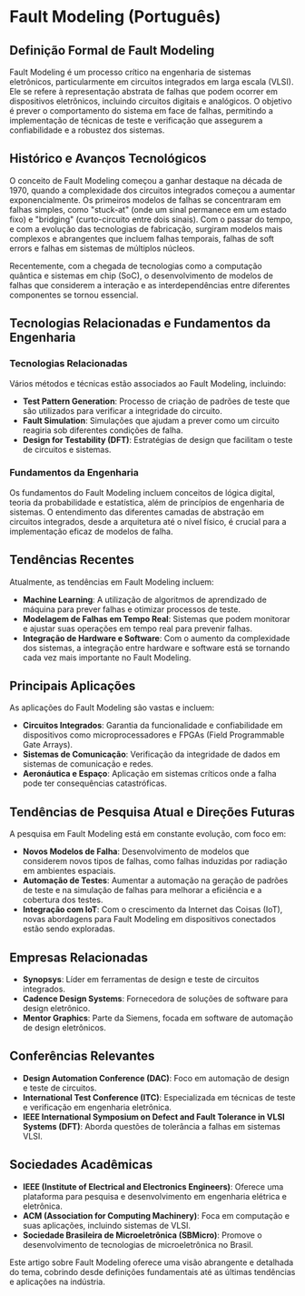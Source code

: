 # Fault Modeling (Português)

## Definição Formal de Fault Modeling

Fault Modeling é um processo crítico na engenharia de sistemas eletrônicos, particularmente em circuitos integrados em larga escala (VLSI). Ele se refere à representação abstrata de falhas que podem ocorrer em dispositivos eletrônicos, incluindo circuitos digitais e analógicos. O objetivo é prever o comportamento do sistema em face de falhas, permitindo a implementação de técnicas de teste e verificação que assegurem a confiabilidade e a robustez dos sistemas.

## Histórico e Avanços Tecnológicos

O conceito de Fault Modeling começou a ganhar destaque na década de 1970, quando a complexidade dos circuitos integrados começou a aumentar exponencialmente. Os primeiros modelos de falhas se concentraram em falhas simples, como "stuck-at" (onde um sinal permanece em um estado fixo) e "bridging" (curto-circuito entre dois sinais). Com o passar do tempo, e com a evolução das tecnologias de fabricação, surgiram modelos mais complexos e abrangentes que incluem falhas temporais, falhas de soft errors e falhas em sistemas de múltiplos núcleos.

Recentemente, com a chegada de tecnologias como a computação quântica e sistemas em chip (SoC), o desenvolvimento de modelos de falhas que considerem a interação e as interdependências entre diferentes componentes se tornou essencial.

## Tecnologias Relacionadas e Fundamentos da Engenharia

### Tecnologias Relacionadas

Vários métodos e técnicas estão associados ao Fault Modeling, incluindo:

- **Test Pattern Generation**: Processo de criação de padrões de teste que são utilizados para verificar a integridade do circuito.
- **Fault Simulation**: Simulações que ajudam a prever como um circuito reagiria sob diferentes condições de falha.
- **Design for Testability (DFT)**: Estratégias de design que facilitam o teste de circuitos e sistemas.

### Fundamentos da Engenharia

Os fundamentos do Fault Modeling incluem conceitos de lógica digital, teoria da probabilidade e estatística, além de princípios de engenharia de sistemas. O entendimento das diferentes camadas de abstração em circuitos integrados, desde a arquitetura até o nível físico, é crucial para a implementação eficaz de modelos de falha.

## Tendências Recentes

Atualmente, as tendências em Fault Modeling incluem:

- **Machine Learning**: A utilização de algoritmos de aprendizado de máquina para prever falhas e otimizar processos de teste.
- **Modelagem de Falhas em Tempo Real**: Sistemas que podem monitorar e ajustar suas operações em tempo real para prevenir falhas.
- **Integração de Hardware e Software**: Com o aumento da complexidade dos sistemas, a integração entre hardware e software está se tornando cada vez mais importante no Fault Modeling.

## Principais Aplicações

As aplicações do Fault Modeling são vastas e incluem:

- **Circuitos Integrados**: Garantia da funcionalidade e confiabilidade em dispositivos como microprocessadores e FPGAs (Field Programmable Gate Arrays).
- **Sistemas de Comunicação**: Verificação da integridade de dados em sistemas de comunicação e redes.
- **Aeronáutica e Espaço**: Aplicação em sistemas críticos onde a falha pode ter consequências catastróficas.

## Tendências de Pesquisa Atual e Direções Futuras

A pesquisa em Fault Modeling está em constante evolução, com foco em:

- **Novos Modelos de Falha**: Desenvolvimento de modelos que considerem novos tipos de falhas, como falhas induzidas por radiação em ambientes espaciais.
- **Automação de Testes**: Aumentar a automação na geração de padrões de teste e na simulação de falhas para melhorar a eficiência e a cobertura dos testes.
- **Integração com IoT**: Com o crescimento da Internet das Coisas (IoT), novas abordagens para Fault Modeling em dispositivos conectados estão sendo exploradas.

## Empresas Relacionadas

- **Synopsys**: Líder em ferramentas de design e teste de circuitos integrados.
- **Cadence Design Systems**: Fornecedora de soluções de software para design eletrônico.
- **Mentor Graphics**: Parte da Siemens, focada em software de automação de design eletrônicos.

## Conferências Relevantes

- **Design Automation Conference (DAC)**: Foco em automação de design e teste de circuitos.
- **International Test Conference (ITC)**: Especializada em técnicas de teste e verificação em engenharia eletrônica.
- **IEEE International Symposium on Defect and Fault Tolerance in VLSI Systems (DFT)**: Aborda questões de tolerância a falhas em sistemas VLSI.

## Sociedades Acadêmicas

- **IEEE (Institute of Electrical and Electronics Engineers)**: Oferece uma plataforma para pesquisa e desenvolvimento em engenharia elétrica e eletrônica.
- **ACM (Association for Computing Machinery)**: Foca em computação e suas aplicações, incluindo sistemas de VLSI.
- **Sociedade Brasileira de Microeletrônica (SBMicro)**: Promove o desenvolvimento de tecnologias de microeletrônica no Brasil.

Este artigo sobre Fault Modeling oferece uma visão abrangente e detalhada do tema, cobrindo desde definições fundamentais até as últimas tendências e aplicações na indústria.